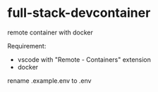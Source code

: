 # full-stack-devcontainer
remote container with docker

Requirement:
- vscode with "Remote - Containers" extension
- docker


rename .example.env to .env
